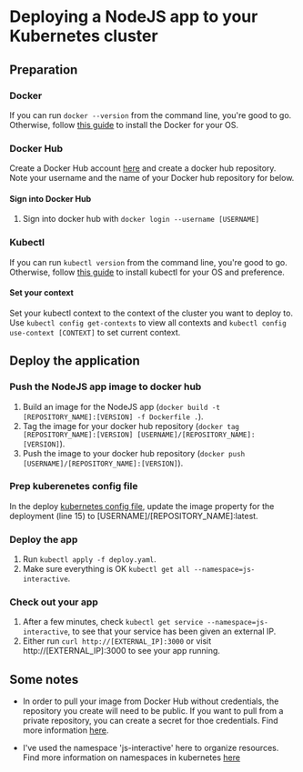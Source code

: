 # Deploying a NodeJS app to your Kubernetes cluster

## Preparation

### Docker

If you can run `docker --version` from the command line, you're good to go. Otherwise, follow [this guide]() to install the Docker for your OS.

### Docker Hub

Create a Docker Hub account [here](https://hub.docker.com/) and create a docker hub repository. Note your username and the name of your Docker hub repository for below.

#### Sign into Docker Hub

1. Sign into docker hub with `docker login --username [USERNAME]`

### Kubectl

If you can run `kubectl version` from the command line, you're good to go. Otherwise, follow [this guide](https://kubernetes.io/docs/tasks/tools/install-kubectl/) to install kubectl for your OS and preference.

#### Set your context

Set your kubectl context to the context of the cluster you want to deploy to. Use `kubectl config get-contexts` to view all contexts and `kubectl config use-context [CONTEXT]` to set current context.

## Deploy the application

### Push the NodeJS app image to docker hub

1. Build an image for the NodeJS app (`docker build -t [REPOSITORY_NAME]:[VERSION] -f Dockerfile .`).
2. Tag the image for your docker hub repository (`docker tag [REPOSITORY_NAME]:[VERSION] [USERNAME]/[REPOSITORY_NAME]:[VERSION]`).
3. Push the image to your docker hub repository (`docker push [USERNAME]/[REPOSITORY_NAME]:[VERSION]`).

### Prep kuberenetes config file

In the deploy [kubernetes config file](./deploy.yaml), update the image property for the deployment (line 15) to [USERNAME]/[REPOSITORY_NAME]:latest.

### Deploy the app

1. Run `kubectl apply -f deploy.yaml`.
2. Make sure everything is OK `kubectl get all --namespace=js-interactive`.

### Check out your app

1. After a few minutes, check `kubectl get service --namespace=js-interactive`, to see that your service has been given an external IP.
2. Either run `curl http://[EXTERNAL_IP]:3000` or visit http://[EXTERNAL_IP]:3000 to see your app running. 

## Some notes

- In order to pull your image from Docker Hub without credentials, the repository you create will need to be public. If you want to pull from a private repository, you can create a secret for thoe credentials. Find more information [here](https://kubernetes.io/docs/tasks/configure-pod-container/pull-image-private-registry/).

- I've used the namespace 'js-interactive' here to organize resources. Find more information on namespaces in kubernetes [here](https://kubernetes.io/docs/tasks/administer-cluster/namespaces-walkthrough/)

